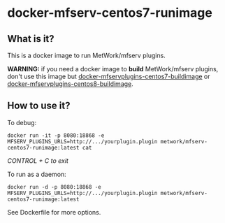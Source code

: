 # docker-mfserv-centos7-runimage


## What is it?

This is a docker image to run MetWork/mfserv plugins.

**WARNING:** if you need a docker image to **build** MetWork/mfserv plugins, don't use this image
but [docker-mfservplugins-centos7-buildimage](https://github.com/metwork-framework/docker-mfservplugins-centos7-buildimage) or [docker-mfservplugins-centos8-buildimage](https://github.com/metwork-framework/docker-mfservplugins-centos8-buildimage).

## How to use it?

To debug:

```
docker run -it -p 8080:18868 -e MFSERV_PLUGINS_URLS=http://.../yourplugin.plugin metwork/mfserv-centos7-runimage:latest cat
```

*CONTROL + C to exit*

To run as a daemon:

```
docker run -d -p 8080:18868 -e MFSERV_PLUGINS_URLS=http://.../yourplugin.plugin metwork/mfserv-centos7-runimage:latest
```


See Dockerfile for more options.
